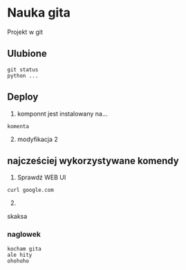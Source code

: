 # Nauka gita

Projekt w git

## Ulubione

    git status
    python ...

## Deploy
1. komponnt jest instalowany na...

```
komenta
```    
2. modyfikacja 2


## najcześciej wykorzystywane komendy
1. Sprawdź WEB UI
```
curl google.com
```
2.

skaksa
### naglowek

```
kocham gita
ale hity
ohohoho
```
